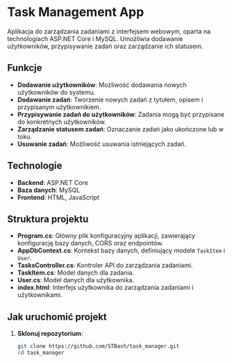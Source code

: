 # Task Management App

Aplikacja do zarządzania zadaniami z interfejsem webowym, oparta na technologiach ASP.NET Core i MySQL. Umożliwia dodawanie użytkowników, przypisywanie zadań oraz zarządzanie ich statusem.

## Funkcje

- **Dodawanie użytkowników**: Możliwość dodawania nowych użytkowników do systemu.
- **Dodawanie zadań**: Tworzenie nowych zadań z tytułem, opisem i przypisanym użytkownikiem.
- **Przypisywanie zadań do użytkowników**: Zadania mogą być przypisane do konkretnych użytkowników.
- **Zarządzanie statusem zadań**: Oznaczanie zadań jako ukończone lub w toku.
- **Usuwanie zadań**: Możliwość usuwania istniejących zadań.

## Technologie

- **Backend**: ASP.NET Core
- **Baza danych**: MySQL
- **Frontend**: HTML, JavaScript

## Struktura projektu

- **Program.cs**: Główny plik konfiguracyjny aplikacji, zawierający konfigurację bazy danych, CORS oraz endpointów.
- **AppDbContext.cs**: Kontekst bazy danych, definiujący modele `TaskItem` i `User`.
- **TasksController.cs**: Kontroler API do zarządzania zadaniami.
- **TaskItem.cs**: Model danych dla zadania.
- **User.cs**: Model danych dla użytkownika.
- **index.html**: Interfejs użytkownika do zarządzania zadaniami i użytkownikami.

## Jak uruchomić projekt

1. **Sklonuj repozytorium**:
   ```bash
   git clone https://github.com/STBash/task_manager.git
   cd task_manager
